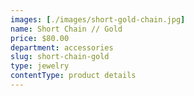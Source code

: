 ```yaml
---
images: [./images/short-gold-chain.jpg]
name: Short Chain // Gold
price: $80.00
department: accessories
slug: short-chain-gold
type: jewelry
contentType: product details
---
```


